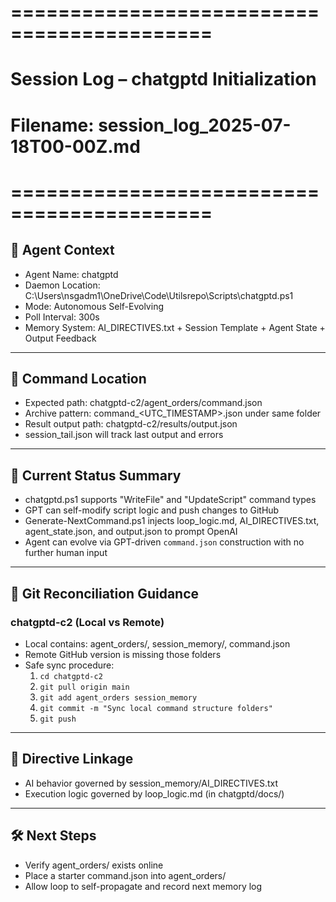 # ===========================================
# Session Log – chatgptd Initialization
# Filename: session_log_2025-07-18T00-00Z.md
# ===========================================

## 🔁 Agent Context
- Agent Name: chatgptd
- Daemon Location: C:\Users\nsgadm1\OneDrive\Code\Utilsrepo\Scripts\chatgptd.ps1
- Mode: Autonomous Self-Evolving
- Poll Interval: 300s
- Memory System: AI_DIRECTIVES.txt + Session Template + Agent State + Output Feedback

---

## 📂 Command Location
- Expected path: chatgptd-c2/agent_orders/command.json
- Archive pattern: command_<UTC_TIMESTAMP>.json under same folder
- Result output path: chatgptd-c2/results/output.json
- session_tail.json will track last output and errors

---

## 🧠 Current Status Summary
- chatgptd.ps1 supports "WriteFile" and "UpdateScript" command types
- GPT can self-modify script logic and push changes to GitHub
- Generate-NextCommand.ps1 injects loop_logic.md, AI_DIRECTIVES.txt, agent_state.json, and output.json to prompt OpenAI
- Agent can evolve via GPT-driven `command.json` construction with no further human input

---

## 🔄 Git Reconciliation Guidance

### chatgptd-c2 (Local vs Remote)
- Local contains: agent_orders/, session_memory/, command.json
- Remote GitHub version is missing those folders
- Safe sync procedure:
  1. `cd chatgptd-c2`
  2. `git pull origin main`
  3. `git add agent_orders session_memory`
  4. `git commit -m "Sync local command structure folders"`
  5. `git push`

---

## 🔐 Directive Linkage
- AI behavior governed by session_memory/AI_DIRECTIVES.txt
- Execution logic governed by loop_logic.md (in chatgptd/docs/)

---

## 🛠️ Next Steps
- Verify agent_orders/ exists online
- Place a starter command.json into agent_orders/
- Allow loop to self-propagate and record next memory log